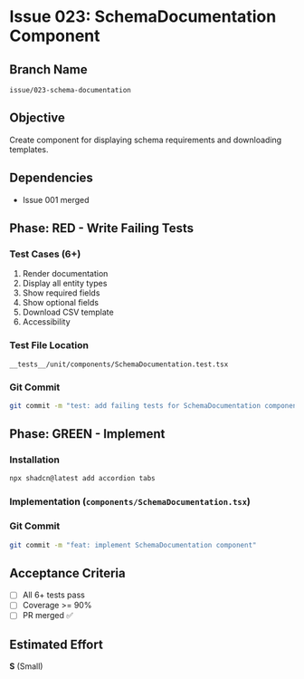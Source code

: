 # Issue 023: SchemaDocumentation Component

## Branch Name
`issue/023-schema-documentation`

## Objective
Create component for displaying schema requirements and downloading templates.

## Dependencies
- Issue 001 merged

## Phase: RED - Write Failing Tests

### Test Cases (6+)
1. Render documentation
2. Display all entity types
3. Show required fields
4. Show optional fields
5. Download CSV template
6. Accessibility

### Test File Location
`__tests__/unit/components/SchemaDocumentation.test.tsx`

### Git Commit
```bash
git commit -m "test: add failing tests for SchemaDocumentation component"
```

## Phase: GREEN - Implement

### Installation
```bash
npx shadcn@latest add accordion tabs
```

### Implementation (`components/SchemaDocumentation.tsx`)

### Git Commit
```bash
git commit -m "feat: implement SchemaDocumentation component"
```

## Acceptance Criteria
- [ ] All 6+ tests pass
- [ ] Coverage >= 90%
- [ ] PR merged ✅

## Estimated Effort
**S** (Small)
